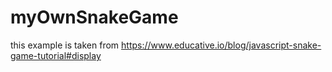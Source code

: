 ﻿# myOwnSnakeGame
this example is taken from https://www.educative.io/blog/javascript-snake-game-tutorial#display

